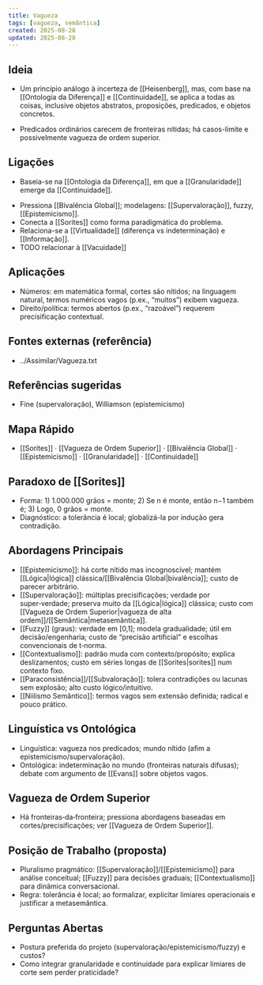 ```yaml
---
title: Vagueza
tags: [vagueza, semântica]
created: 2025-08-28
updated: 2025-08-28
---
```


## Ideia
* Um princípio análogo à incerteza de [[Heisenberg]], mas, com base na [[Ontologia da Diferença]] e [[Continuidade]], se aplica a todas as coisas, inclusive objetos abstratos, proposições, predicados, e objetos concretos.
- Predicados ordinários carecem de fronteiras nítidas; há casos-limite e possivelmente vagueza de ordem superior.

## Ligações
* Baseia-se na [[Ontologia da Diferença]], em que a [[Granularidade]] emerge da [[Continuidade]].
- Pressiona [[Bivalência Global]]; modelagens: [[Supervaloração]], fuzzy, [[Epistemicismo]].
- Conecta a [[Sorites]] como forma paradigmática do problema.
- Relaciona-se a [[Virtualidade]] (diferença vs indeterminação) e [[Informação]].
- TODO relacionar à [[Vacuidade]]

## Aplicações
- Números: em matemática formal, cortes são nítidos; na linguagem natural, termos numéricos vagos (p.ex., “muitos”) exibem vagueza.
- Direito/política: termos abertos (p.ex., “razoável”) requerem precisificação contextual.

## Fontes externas (referência)
- ../Assimilar/Vagueza.txt

## Referências sugeridas
- Fine (supervaloração), Williamson (epistemicismo)
## Mapa Rápido
- [[Sorites]] · [[Vagueza de Ordem Superior]] · [[Bivalência Global]] · [[Epistemicismo]] · [[Granularidade]] · [[Continuidade]]

## Paradoxo de [[Sorites]]
- Forma: 1) 1.000.000 grãos = monte; 2) Se n é monte, então n−1 também é; 3) Logo, 0 grãos = monte.
- Diagnóstico: a tolerância é local; globalizá-la por indução gera contradição.

## Abordagens Principais
- [[Epistemicismo]]: há corte nítido mas incognoscível; mantém [[Lógica|lógica]] clássica/[[Bivalência Global|bivalência]]; custo de parecer arbitrário.
- [[Supervaloração]]: múltiplas precisificações; verdade por super‑verdade; preserva muito da [[Lógica|lógica]] clássica; custo com [[Vagueza de Ordem Superior|vagueza de alta ordem]]/[[Semântica|metasemântica]].
- [[Fuzzy]] (graus): verdade em [0,1]; modela gradualidade; útil em decisão/engenharia; custo de “precisão artificial” e escolhas convencionais de t‑norma.
- [[Contextualismo]]: padrão muda com contexto/propósito; explica deslizamentos; custo em séries longas de [[Sorites|sorites]] num contexto fixo.
- [[Paraconsistência]]/[[Subvaloração]]: tolera contradições ou lacunas sem explosão; alto custo lógico/intuitivo.
- [[Niilismo Semântico]]: termos vagos sem extensão definida; radical e pouco prático.

## Linguística vs Ontológica
- Linguística: vagueza nos predicados; mundo nítido (afim a epistemicismo/supervaloração).
- Ontológica: indeterminação no mundo (fronteiras naturais difusas); debate com argumento de [[Evans]] sobre objetos vagos.

## Vagueza de Ordem Superior
- Há fronteiras‑da‑fronteira; pressiona abordagens baseadas em cortes/precisificações; ver [[Vagueza de Ordem Superior]].

## Posição de Trabalho (proposta)
- Pluralismo pragmático: [[Supervaloração]]/[[Epistemicismo]] para análise conceitual; [[Fuzzy]] para decisões graduais; [[Contextualismo]] para dinâmica conversacional.
- Regra: tolerância é local; ao formalizar, explicitar limiares operacionais e justificar a metasemântica.

## Perguntas Abertas
- Postura preferida do projeto (supervaloração/epistemicismo/fuzzy) e custos?
- Como integrar granularidade e continuidade para explicar limiares de corte sem perder praticidade?
